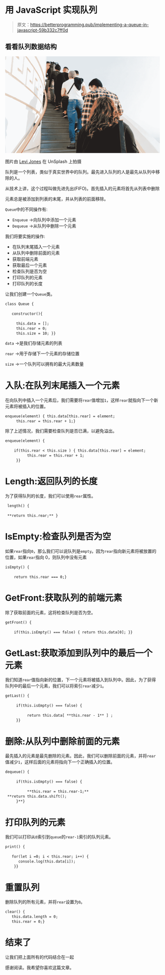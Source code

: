 # 用 JavaScript 实现队列

> 原文：<https://betterprogramming.pub/implementing-a-queue-in-javascript-59b332c7ff0d>

## 看看队列数据结构

![](img/2c5b63dd333591f78293bf3f9842946b.png)

图片由 [Levi Jones](https://unsplash.com/@levidjones?utm_source=unsplash&utm_medium=referral&utm_content=creditCopyText) 在 UnSplash 上拍摄

队列是一个列表，类似于真实世界中的队列。最先进入队列的人是最先从队列中移除的人。

从技术上讲，这个过程叫做先进先出(FIFO)。首先插入的元素将首先从列表中删除

元素总是被添加到列表的末尾，并从列表的前面移除。

`Queue`中的不同操作有:

*   `Enqueue` →向队列中添加一个元素
*   `Dequeue` →从队列中删除一个元素

我们将要实施的操作:

*   在队列末尾插入一个元素
*   从队列中删除前面的元素
*   获取前端元素
*   获取最后一个元素
*   检查队列是否为空
*   打印队列的元素
*   打印队列的长度

让我们创建一个`Queue`类。

```
class Queue {

   constructor(){

     this.data = [];
     this.rear = 0;
     this.size = 10; }}
```

`data` →是我们存储元素的列表

`rear` →用于存储下一个元素的存储位置

`size` →一个队列可以拥有的最大元素数量

# 入队:在队列末尾插入一个元素

在向队列中插入一个元素后，我们需要将`rear`值增加`1`，这样`rear`就指向下一个新元素将被插入的位置。

```
enqueue(element) { this.data[this.rear] = element;
     this.rear = this.rear + 1;}
```

除了上述情况，我们需要检查队列是否已满，以避免溢出。

```
enqueue(element) {

    if(this.rear < this.size ) { this.data[this.rear] = element;
          this.rear = this.rear + 1;
     }}
```

# Length:返回队列的长度

为了获得队列的长度，我们可以使用`rear`属性。

```
 length() {

 **return this.rear;** } 
```

# IsEmpty:检查队列是否为空

如果`rear`指向`0`，那么我们可以说队列是`empty`。因为`rear`指向新元素将被放置的位置，如果`rear`指向 0，则队列中没有元素

```
isEmpty() {

    return this.rear === 0;}
```

# GetFront:获取队列的前端元素

除了获取前面的元素，这将检查队列是否为空。

```
getFront() {

    if(this.isEmpty() === false) { return this.data[0]; }}
```

# GetLast:获取添加到队列中的最后一个元素

我们知道`rear`值指向新的位置，下一个元素将被插入到队列中。因此，为了获得队列中的最后一个元素，我们可以将索引`rear`减少`1`。

```
getLast() {

     if(this.isEmpty() === false) {

          return this.data[ **this.rear - 1** ] ;
     }}
```

# 删除:从队列中删除前面的元素

最先插入的元素是最先删除的元素。因此，我们可以删除前面的元素，并将`rear`值减少`1`，这样后面的元素将指向下一个正确插入的位置。

```
dequeue() {

     if(this.isEmpty() === false) {

          **this.rear = this.rear-1;**
 **return this.data.shift();
     }**}
```

# 打印队列的元素

我们可以打印从`0`索引到`queue`的`rear-1`索引的队列元素。

```
print() {

   for(let i =0; i < this.rear; i++) {
      console.log(this.data[i]);
    }}
```

# 重置队列

删除队列的所有元素，并将`rear`设置为`0`。

```
clear() {
   this.data.length = 0;
   this.rear = 0;}
```

# 结束了

让我们把上面所有的代码结合在一起

感谢阅读。我希望你喜欢这篇文章。